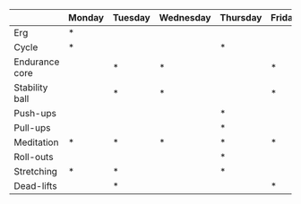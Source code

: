 | | Monday | Tuesday | Wednesday | Thursday | Friday | Saturday | Sunday |
| ---- | ---- | ---- | ---- | ---- | ---- | ---- | ---- | 
| Erg | * |   | |   | |   |   |
| Cycle | * |   | |  * | |   |  * |
| Endurance core |    | * | * |   | *  | | |
| Stability ball |  |  * |  * |   |  * | | |
| Push-ups |  | |   | * |   | * | |
| Pull-ups |  |  |   | * |  | * | |
| Meditation | * | *  | * |  * | * |   |   |
| Roll-outs | |  | |  * |  |   |   |
| Stretching | * | *  | |  * | |   |   |
| Dead-lifts | | *  | |   | *  |   |   |